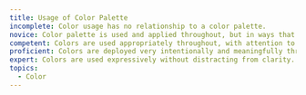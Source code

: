 ```yaml
---
title: Usage of Color Palette
incomplete: Color usage has no relationship to a color palette.
novice: Color palette is used and applied throughout, but in ways that aren't working well. For example, text color on top of a surface color is inappropriate, colors may be overused, contrast may be insufficient in places, etc.
competent: Colors are used appropriately throughout, with attention to color contrast. Color is applied consistently to mean certain things to the user.
proficient: Colors are deployed very intentionally and meaningfully throughout, with attention to accessibility.
expert: Colors are used expressively without distracting from clarity.
topics:
  - Color
---
```

